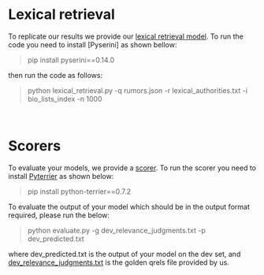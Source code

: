 # Lexical retrieval
To replicate our results we provide our [lexical retrieval model](). To run the code you need to install [Pyserini] as shown bellow:
> pip install pyserini==0.14.0 <br/>

then run the code as follows:
> python lexical_retrieval.py -q rumors.json -r lexical_authorities.txt -i bio_lists_index -n 1000
 <br/>



# Scorers
To evaluate your models, we provide a [scorer](https://gitlab.com/checkthat_lab/clef2023-checkthat-lab/-/blob/main/task5/scorer/evaluate.py). To run the scorer you need to install [Pyterrier](https://pyterrier.readthedocs.io/en/latest/) as shown below:
> pip install python-terrier==0.7.2 <br/>

To evaluate the output of your model which should be in the output format required, please run the below:

> python evaluate.py -g dev_relevance_judgments.txt -p dev_predicted.txt <br/>

where dev_predicted.txt is the output of your model on the dev set, and [dev_relevance_judgments.txt](https://gitlab.com/checkthat_lab/clef2023-checkthat-lab/-/blob/main/task5/data/subtask-5A-arabic/dev_relevance_judgments.txt) is the golden qrels file provided by us.
